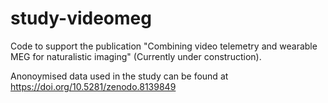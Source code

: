 # study-videomeg
Code to support the publication "Combining video telemetry and wearable MEG for naturalistic imaging" (Currently under construction).

Anonoymised data used in the study can be found at https://doi.org/10.5281/zenodo.8139849 
